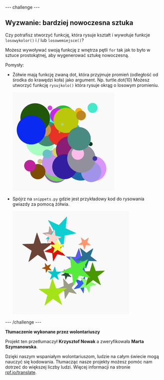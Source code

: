--- challenge ---

## Wyzwanie: bardziej nowoczesna sztuka

Czy potrafisz stworzyć funkcję, która rysuje kształt i wywołuje funkcje `losowykolor()` i / lub `losowemiejsce()`?

Możesz wywoływać swoją funkcję z wnętrza pętli `for` tak jak to było w sztuce prostokątnej, aby wygenerować sztukę nowoczesną.

Pomysły:

- Żółwie mają funkcję zwaną dot, która przyjmuje promień (odległość od środka do krawędzi koła) jako argument. Np. turtle.dot(10) Możesz utworzyć funkcję `rysujkolo()` która rysuje okrąg o losowym promieniu.
    
    ![zrzut ekranu](images/modern-circles.png)

- Spójrz na `snippets.py` gdzie jest przykładowy kod do rysowania gwiazdy za pomocą żółwia.
    
    ![zrzut ekranu](images/modern-stars.png)

--- /challenge ---


**Tłumaczenie wykonane przez wolontariuszy**

Projekt ten przetłumaczył **Krzysztof Nowak** a zweryfikowała **Marta Szymanowska**.

Dzięki naszym wspaniałym wolontariuszom, ludzie na całym świecie mogą nauczyć się kodowania. Tłumacząc nasze projekty możesz pomóc nam dotrzeć do większej liczby ludzi. Więcej informacji na stronie [rpf.io/translate](https://rpf.io/translate).